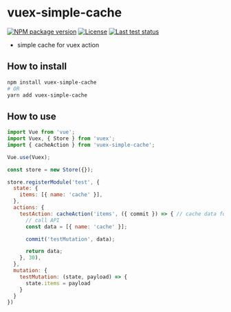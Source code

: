 # vuex-simple-cache

[![NPM package version][npm]](https://www.npmjs.com/package/@vencakrecl/vuex-simple-cache)
[![License][license]](https://github.com/VencaKrecl/vuex-simple-cache/blob/master/LICENSE)
[![Last test status][ci]](https://github.com/VencaKrecl/vuex-simple-cache/actions?query=workflow%3ACI)

* simple cache for vuex action

## How to install
```bash
npm install vuex-simple-cache
# OR
yarn add vuex-simple-cache
```

## How to use
```js
import Vue from 'vue';
import Vuex, { Store } from 'vuex';
import { cacheAction } from 'vuex-simple-cache';

Vue.use(Vuex);

const store = new Store({});

store.registerModule('test', {
  state: {
    items: [{ name: 'cache' }],
  },
  actions: {
    testAction: cacheAction('items', ({ commit }) => { // cache data for 30 seconds
      // call API
      const data = [{ name: 'cache' }];

      commit('testMutation', data);

      return data;
    }, 30),
  },
  mutation: {
    testMutation: (state, payload) => {
      state.items = payload
    } 
  }
})
```

[npm]: https://img.shields.io/npm/v/@vencakrecl/vuex-simple-cache.svg?style=flat-square
[license]: https://img.shields.io/npm/l/@vencakrecl/vuex-simple-cache.svg?style=flat-square
[ci]: https://img.shields.io/github/workflow/status/VencaKrecl/vuex-simple-cache/CI